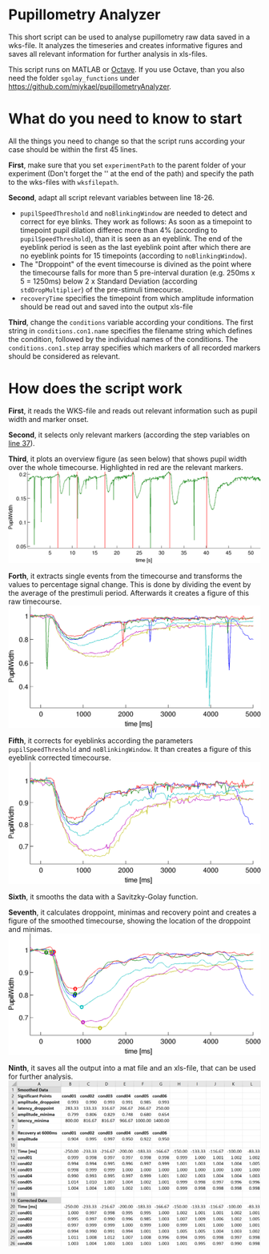 # Pupillometry Analyzer
This short script can be used to analyse pupillometry raw data saved in a wks-file. It analyzes the timeseries and creates informative figures and saves all relevant information for further analysis in xls-files.

This script runs on MATLAB or [Octave](https://www.gnu.org/software/octave/). If you use Octave, than you also need the folder `sgolay_functions` under https://github.com/miykael/pupillometryAnalyzer.

# What do you need to know to start

All the things you need to change so that the script runs according your case should be within the first 45 lines.

**First**, make sure that you set `experimentPath` to the parent folder of your experiment (Don't forget the '\' at the end of the path) and specify the path to the wks-files with `wksfilepath`.

**Second**, adapt all script relevant variables between line 18-26.

* `pupilSpeedThreshold` and `noBlinkingWindow` are needed to detect and correct for eye blinks. They work as follows: As soon as a timepoint to timepoint pupil dilation differec more than 4% (according to `pupilSpeedThreshold`), than it is seen as an eyeblink. The end of the eyeblink period is seen as the last eyeblink point after which there are no eyeblink points for 15 timepoints (according to `noBlinkingWindow`).
* The "Droppoint" of the event timecourse is divined as the point where the timecourse falls for more than 5 pre-interval duration (e.g. 250ms x 5 = 1250ms) below 2 x Standard Deviation (according `stdDropMultiplier`) of the pre-stimuli timecourse.
* `recoveryTime` specifies the timepoint from which amplitude information should be read out and saved into the output xls-file

**Third**, change the `conditions` variable according your conditions. The first string in `conditions.con1.name` specifies the filename string which defines the condition, followed by the individual names of the conditions. The `conditions.con1.step` array specifies which markers of all recorded markers should be considered as relevant.


# How does the script work

**First**, it reads the WKS-file and reads out relevant information such as pupil width and marker onset.

**Second**, it selects only relevant markers (according the step variables on [line 37](https://github.com/miykael/pupillometryAnalyzer/blob/master/read_wks.m#L37)).

**Third**, it plots an overview figure (as seen below) that shows pupil width over the whole timecourse. Highlighted in red are the relevant markers.
<img src="static/plot_Overview.png">

**Forth**, it extracts single events from the timecourse and transforms the values to percentage signal change. This is done by dividing the event by the average of the prestimuli period. Afterwards it creates a figure of this raw timecourse.
<img src="static/plot1_raw.png">

**Fifth**, it corrects for eyeblinks according the parameters `pupilSpeedThreshold` and `noBlinkingWindow`. It than creates a figure of this eyeblink corrected timecourse.
<img src="static/plot2_corrected.png">

**Sixth**, it smooths the data with a Savitzky-Golay function.

**Seventh**, it calculates droppoint, minimas and recovery point and creates a figure of the smoothed timecourse, showing the location of the droppoint and minimas.
<img src="static/plot3_smoothed.png">

**Ninth**, it saves all the output into a mat file and an xls-file, that can be used for further analysis.
<img src="static/xls_output.png">
